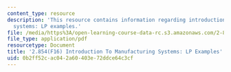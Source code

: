 ```yaml
---
content_type: resource
description: 'This resource contains information regarding introduction to manufacturing
  systems: LP examples.'
file: /media/https%3A/open-learning-course-data-rc.s3.amazonaws.com/2-854-introduction-to-manufacturing-systems-fall-2016/0b2ff52cac042a60403e72ddce64c3cf_MIT2_854F16_LpExample.pdf
file_type: application/pdf
resourcetype: Document
title: '2.854(F16) Introduction To Manufacturing Systems: LP Examples'
uid: 0b2ff52c-ac04-2a60-403e-72ddce64c3cf
---
```

